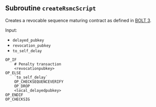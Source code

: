 ## Subroutine `createRsmcScript`

Creates a revocable sequence maturing contract as defined in [BOLT 3](https://github.com/lightning/bolts/blob/master/03-transactions.md#to_local-output).

Input:

-   `delayed_pubkey`
-   `revocation_pubkey`
-   `to_self_delay`

```
OP_IF
    # Penalty transaction
    <revocationpubkey>
OP_ELSE
    `to_self_delay`
    OP_CHECKSEQUENCEVERIFY
    OP_DROP
    <local_delayedpubkey>
OP_ENDIF
OP_CHECKSIG
```
